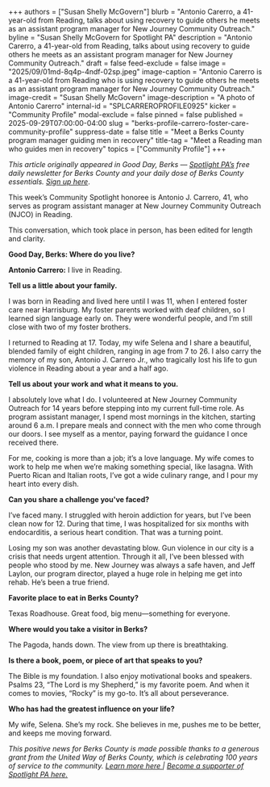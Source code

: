 +++
authors = ["Susan Shelly McGovern"]
blurb = "Antonio Carerro, a 41-year-old from Reading, talks about using recovery to guide others he meets as an assistant program manager for New Journey Community Outreach."
byline = "Susan Shelly McGovern for Spotlight PA"
description = "Antonio Carerro, a 41-year-old from Reading, talks about using recovery to guide others he meets as an assistant program manager for New Journey Community Outreach."
draft = false
feed-exclude = false
image = "2025/09/01md-8q4p-4ndf-02sp.jpeg"
image-caption = "Antonio Carerro is a 41-year-old from Reading who is using recovery to guide others he meets as an assistant program manager for New Journey Community Outreach."
image-credit = "Susan Shelly McGovern"
image-description = "A photo of Antonio Carerro"
internal-id = "SPLCARREROPROFILE0925"
kicker = "Community Profile"
modal-exclude = false
pinned = false
published = 2025-09-29T07:00:00-04:00
slug = "berks-profile-carrero-foster-care-community-profile"
suppress-date = false
title = "Meet a Berks County program manager guiding men in recovery"
title-tag = "Meet a Reading man who guides men in recovery"
topics = ["Community Profile"]
+++

<em>This article originally appeared in Good Day, Berks — </em><a href="https://www.spotlightpa.org/"><em>Spotlight PA’s</em></a><em> free daily newsletter for Berks County and your daily dose of Berks County essentials. </em><a href="https://www.spotlightpa.org/newsletters/gooddayberks/"><em>Sign up here</em></a>.

This week’s Community Spotlight honoree is Antonio J. Carrero, 41, who serves as program assistant manager at New Journey Community Outreach (NJCO) in Reading.

This conversation, which took place in person, has been edited for length and clarity.

<strong>Good Day, Berks: Where do you live?</strong>

<strong>Antonio Carrero:</strong> I live in Reading.

<strong>Tell us a little about your family.</strong>

I was born in Reading and lived here until I was 11, when I entered foster care near Harrisburg. My foster parents worked with deaf children, so I learned sign language early on. They were wonderful people, and I’m still close with two of my foster brothers.

I returned to Reading at 17. Today, my wife Selena and I share a beautiful, blended family of eight children, ranging in age from 7 to 26. I also carry the memory of my son, Antonio J. Carrero Jr., who tragically lost his life to gun violence in Reading about a year and a half ago.

<strong>Tell us about your work and what it means to you.</strong>

I absolutely love what I do. I volunteered at New Journey Community Outreach for 14 years before stepping into my current full-time role. As program assistant manager, I spend most mornings in the kitchen, starting around 6 a.m. I prepare meals and connect with the men who come through our doors. I see myself as a mentor, paying forward the guidance I once received there.

For me, cooking is more than a job; it’s a love language. My wife comes to work to help me when we’re making something special, like lasagna. With Puerto Rican and Italian roots, I’ve got a wide culinary range, and I pour my heart into every dish.

<strong>Can you share a challenge you&#39;ve faced?</strong>

I’ve faced many. I struggled with heroin addiction for years, but I’ve been clean now for 12. During that time, I was hospitalized for six months with endocarditis, a serious heart condition. That was a turning point.

Losing my son was another devastating blow. Gun violence in our city is a crisis that needs urgent attention. Through it all, I’ve been blessed with people who stood by me. New Journey was always a safe haven, and Jeff Laylon, our program director, played a huge role in helping me get into rehab. He’s been a true friend.

<strong>Favorite place to eat in Berks County?</strong>

Texas Roadhouse. Great food, big menu—something for everyone.

<strong>Where would you take a visitor in Berks?</strong>

The Pagoda, hands down. The view from up there is breathtaking.

<strong>Is there a book, poem, or piece of art that speaks to you?</strong>

The Bible is my foundation. I also enjoy motivational books and speakers. Psalms 23, “The Lord is my Shepherd,” is my favorite poem. And when it comes to movies, “Rocky” is my go-to. It’s all about perseverance.

<strong>Who has had the greatest influence on your life?</strong>

My wife, Selena. She’s my rock. She believes in me, pushes me to be better, and keeps me moving forward.

<em>This positive news for Berks County is made possible thanks to a generous grant from the United Way of Berks County, which is celebrating 100 years of service to the community. </em><a href="https://spotlightpa.bluelena.io/lt.php?x=3DZy~GDMVaSa5H350_tFguBv1HIivQAiku0zkHo6InOfEpJ5yky.0OFr1X_ziN9vkfY4bHPJInKg"><em>Learn more here </em></a><em>| </em><a href="https://www.spotlightpa.org/support/"><em>Become a supporter of Spotlight PA here.</em></a>

